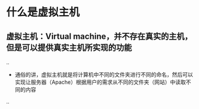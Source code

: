 # 什么是虚拟主机

## 虚拟主机：Virtual machine，并不存在真实的主机，但是可以提供真实主机所实现的功能

..

* 通俗的讲，虚拟主机就是将计算机中不同的文件夹进行不同的命名，然后可以实现让服务器（Apache）根据用户的需求从不同的文件夹（网站）中读取不同的内容

..
